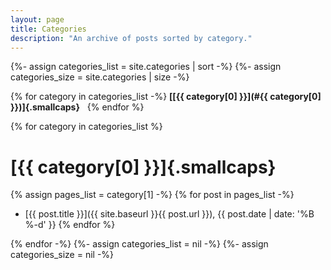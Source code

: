 ```yaml
---
layout: page
title: Categories
description: "An archive of posts sorted by category."
---
```


{%- assign categories_list = site.categories | sort -%}
{%- assign categories_size = site.categories | size -%}

{% for category in categories_list -%}
**[[{{ category[0] }}](#{{ category[0] }})]{.smallcaps}**&nbsp;&nbsp;
{% endfor %}

{% for category in categories_list %}
# [{{ category[0] }}]{.smallcaps}

{% assign pages_list = category[1] -%}
{% for post in pages_list -%}
- [{{ post.title }}]({{ site.baseurl }}{{ post.url }}), {{ post.date | date: '%B %-d' }}
{% endfor %}

{% endfor -%}
{%- assign categories_list = nil -%}
{%- assign categories_size = nil -%}
